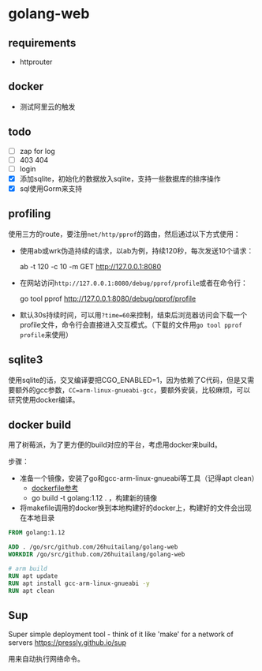 # golang-web

## requirements

- httprouter

## docker

- 测试阿里云的触发

## todo

- [ ] zap for log
- [ ] 403 404
- [ ] login
- [x] 添加sqlite，初始化的数据放入sqlite，支持一些数据库的排序操作
- [x] sql使用Gorm来支持

## profiling

使用三方的route，要注册`net/http/pprof`的路由，然后通过以下方式使用：

- 使用ab或wrk伪造持续的请求，以ab为例，持续120秒，每次发送10个请求：

    ab -t 120 -c 10 -m GET http://127.0.0.1:8080

- 在网站访问`http://127.0.0.1:8080/debug/pprof/profile`或者在命令行：

    go tool pprof http://127.0.0.1:8080/debug/pprof/profile

- 默认30s持续时间，可以用`?time=60`来控制，结束后浏览器访问会下载一个profile文件，命令行会直接进入交互模式。（下载的文件用`go tool pprof profile`来使用）

## sqlite3

使用sqlite的话，交叉编译要把CGO_ENABLED=1，因为依赖了C代码，但是又需要额外的gcc参数，`CC=arm-linux-gnueabi-gcc`，要额外安装，比较麻烦，可以研究使用docker编译。

## docker build

用了树莓派，为了更方便的build对应的平台，考虑用docker来build。

步骤：

- 准备一个镜像，安装了go和gcc-arm-linux-gnueabi等工具（记得apt clean）
  - [dockerfile参考](https://github.com/cloudfoundry-incubator/diego-dockerfiles/tree/master/golang-ci/Dockerfile)
  - go build -t golang:1.12 . ，构建新的镜像
- 将makefile调用的docker换到本地构建好的docker上，构建好的文件会出现在本地目录

```dockerfile
FROM golang:1.12

ADD . /go/src/github.com/26huitailang/golang-web
WORKDIR /go/src/github.com/26huitailang/golang-web

# arm build
RUN apt update
RUN apt install gcc-arm-linux-gnueabi -y
RUN apt clean
```

## Sup

Super simple deployment tool - think of it like 'make' for a network of servers https://pressly.github.io/sup

用来自动执行网络命令。
